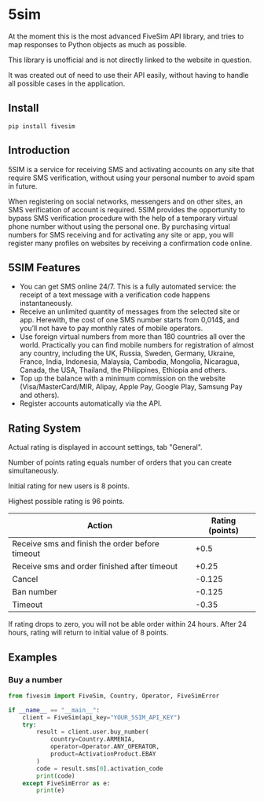 # 5sim
At the moment this is the most advanced FiveSim API library, and tries to map responses to Python objects as much as possible.

This library is unofficial and is not directly linked to the website in question.

It was created out of need to use their API easily, without having to handle all possible cases in the application.

## Install
```
pip install fivesim
```

## Introduction
5SIM is a service for receiving SMS and activating accounts on any site that require SMS verification, without using your personal number to avoid spam in future.

When registering on social networks, messengers and on other sites, an SMS verification of account is required. 5SIM provides the opportunity to bypass SMS verification procedure with the help of a temporary virtual phone number without using the personal one. By purchasing virtual numbers for SMS receiving and for activating any site or app, you will register many profiles on websites by receiving a confirmation code online.

## 5SIM Features
- You can get SMS online 24/7. This is a fully automated service: the receipt of a text message with a verification code happens instantaneously.
- Receive an unlimited quantity of messages from the selected site or app. Herewith, the cost of one SMS number starts from 0,014$, and you’ll not have to pay monthly rates of mobile operators.
- Use foreign virtual numbers from more than 180 countries all over the world. Practically you can find mobile numbers for registration of almost any country, including the UK, Russia, Sweden, Germany, Ukraine, France, India, Indonesia, Malaysia, Cambodia, Mongolia, Nicaragua, Canada, the USA, Thailand, the Philippines, Ethiopia and others.
- Top up the balance with a minimum commission on the website (Visa/MasterCard/MIR, Alipay, Apple Pay, Google Play, Samsung Pay and others).
- Register accounts automatically via the API.

## Rating System
Actual rating is displayed in account settings, tab "General".

Number of points rating equals number of orders that you can create simultaneously.

Initial rating for new users is 8 points.

Highest possible rating is 96 points.

| Action                                          | Rating (points) |
| ----------------------------------------------- | --------------- |
| Receive sms and finish the order before timeout | +0.5            |
| Receive sms and order finished after timeout    | +0.25           |
| Cancel                                          | -0.125          |
| Ban number                                      | -0.125          |
| Timeout                                         | -0.35           |

If rating drops to zero, you will not be able order within 24 hours. After 24 hours, rating will return to initial value of 8 points.

## Examples

### Buy a number
```python
from fivesim import FiveSim, Country, Operator, FiveSimError

if __name__ == "__main__":
    client = FiveSim(api_key="YOUR_5SIM_API_KEY")
    try:
        result = client.user.buy_number(
            country=Country.ARMENIA,
            operator=Operator.ANY_OPERATOR,
            product=ActivationProduct.EBAY
        )
        code = result.sms[0].activation_code
        print(code)
    except FiveSimError as e:
        print(e)
```